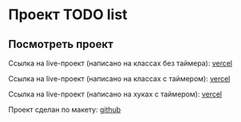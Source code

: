 # Проект TODO list

## Посмотреть проект

Ссылка на live-проект (написано на классах без таймера): [vercel](https://react-todo-list-azure-kappa.vercel.app/)

Ссылка на live-проект (написано на классах с таймером): [vercel](https://react-todo-list-git-add-timer-task-yulianas-projects-13475d16.vercel.app/)

Ссылка на live-проект (написано на хуках с таймером): [vercel](https://react-todo-list-git-todo-hooks-yulianas-projects-13475d16.vercel.app/)

Проект сделан по макету: [github](https://github.com/jm-program/todo-template/tree/task_timer)
